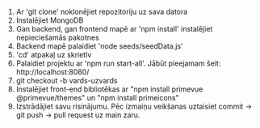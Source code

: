 1. Ar 'git clone' noklonējiet repozitoriju uz sava datora
2. Instalējiet MongoDB
3. Gan backend, gan frontend mapē ar 'npm install' instalējiet nepieciešamās pakotnes
4. Backend mapē palaidiet 'node seeds/seedData.js'
5. 'cd' atpakaļ uz skrietlv
6. Palaidiet projektu ar 'npm run start-all'. Jābūt pieejamam šeit: http://localhost:8080/
7. git checkout -b vards-uzvards
8. Instalējiet front-end bibliotēkas ar "npm install primevue @primevue/themes" un "npm install primeicons"
9. Izstrādājiet savu risinājumu. Pēc izmaiņu veikšanas uztaisiet commit -> git push -> pull request uz main zaru.
